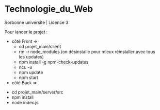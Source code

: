 # Technologie_du_Web
Sorbonne université | Licence 3

Pour lancer le projet : 
- côté Front =>
  * cd projet_main/client
  * rm -r node_modules (on désinstalle pour mieux réinstaller avec tous les updates)
  * npm install -g npm-check-updates
  * ncu -u
  * npm update
  * npm start
-  côté Back =>
  * cd projet_main/server/src
  * npm install
  * node index.js
